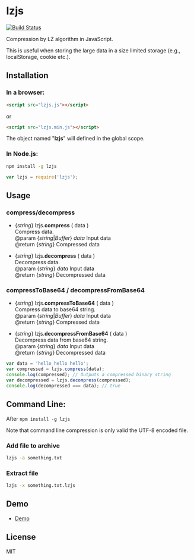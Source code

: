 lzjs
========

[![Build Status](https://travis-ci.org/polygonplanet/lzjs.svg)](https://travis-ci.org/polygonplanet/lzjs)


Compression by LZ algorithm in JavaScript.

This is useful when storing the large data in a size limited storage (e.g., localStorage, cookie etc.).

## Installation

### In a browser:

```html
<script src="lzjs.js"></script>
```

or

```html
<script src="lzjs.min.js"></script>
```

The object named "**lzjs**" will defined in the global scope.


### In Node.js:

```bash
npm install -g lzjs
```

```javascript
var lzjs = require('lzjs');
```

## Usage

### compress/decompress

* {_string_} lzjs.**compress** ( data )  
  Compress data.  
  @param {_string_|_Buffer_} _data_ Input data  
  @return {_string_} Compressed data

* {_string_} lzjs.**decompress** ( data )  
  Decompress data.  
  @param {_string_} _data_ Input data  
  @return {_string_} Decompressed data

### compressToBase64 / decompressFromBase64

* {_string_} lzjs.**compressToBase64** ( data )  
  Compress data to base64 string.  
  @param {_string_|_Buffer_} _data_ Input data  
  @return {_string_} Compressed data

* {_string_} lzjs.**decompressFromBase64** ( data )  
  Decompress data from base64 string.  
  @param {_string_} _data_ Input data  
  @return {_string_} Decompressed data


```javascript
var data = 'hello hello hello';
var compressed = lzjs.compress(data);
console.log(compressed); // Outputs a compressed binary string
var decompressed = lzjs.decompress(compressed);
console.log(decompressed === data); // true
```

## Command Line:

After `npm install -g lzjs`

Note that command line compression is only valid the UTF-8 encoded file.

### Add file to archive

```bash
lzjs -a something.txt
```

### Extract file

```bash
lzjs -x something.txt.lzjs
```


## Demo

* [Demo](http://polygonplanet.github.io/lzjs/demo/)

## License

MIT


